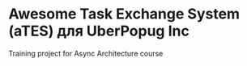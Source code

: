 # Awesome Task Exchange System (aTES) для UberPopug Inc

Training project for Async Architecture course